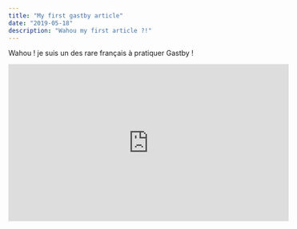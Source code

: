 ```yaml
---
title: "My first gastby article"
date: "2019-05-18"
description: "Wahou my first article ?!"
---
```


Wahou ! je suis un des rare français à pratiquer Gastby !

<iframe width="560" height="315" src="https://www.youtube.com/watch?v=6dHrafwh974" frameborder="0" allowfullscreen></iframe>
